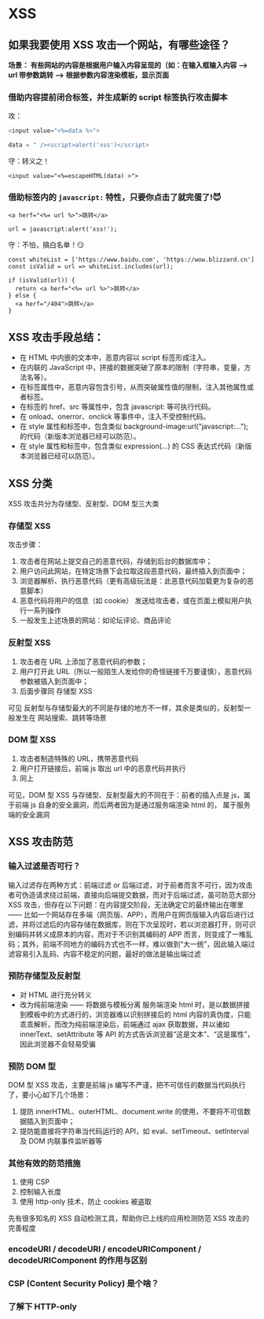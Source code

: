 # XSS

## 如果我要使用 XSS 攻击一个网站，有哪些途径？

**场景： 有些网站的内容是根据用户输入内容呈现的（如：在输入框输入内容 --> url 带参数跳转 --> 根据参数内容渲染模板，显示页面**

### 借助内容提前闭合标签，并生成新的 script 标签执行攻击脚本

攻：

```js
<input value="<%=data %>">

data = " /><script>alert('xss')</script>
```

守：转义之！

```
<input value="<%=escapeHTML(data) >">
```

### 借助标签内的 `javascript:` 特性，只要你点击了就完蛋了!😈

```
<a herf="<%= url %>">跳转</a>

url = javascript:alert('xss!');
```

守：不怕，搞白名单！😏

```
const whiteList = ['https://www.baidu.com', 'https://wow.blizzard.cn']
const isValid = url => whiteList.includes(url);

if (isValid(url)) {
  return <a herf="<%= url %>">跳转</a>
} else {
  <a herf="/404">跳转</a>
}
```

## XSS 攻击手段总结：

- 在 HTML 中内嵌的文本中，恶意内容以 script 标签形成注入。
- 在内联的 JavaScript 中，拼接的数据突破了原本的限制（字符串，变量，方法名等）。
- 在标签属性中，恶意内容包含引号，从而突破属性值的限制，注入其他属性或者标签。
- 在标签的 href、src 等属性中，包含 javascript: 等可执行代码。
- 在 onload、onerror、onclick 等事件中，注入不受控制代码。
- 在 style 属性和标签中，包含类似 background-image:url("javascript:..."); 的代码（新版本浏览器已经可以防范）。
- 在 style 属性和标签中，包含类似 expression(...) 的 CSS 表达式代码（新版本浏览器已经可以防范）。

## XSS 分类

XSS 攻击共分为存储型、反射型、DOM 型三大类

### 存储型 XSS

攻击步骤：

1. 攻击者在网站上提交自己的恶意代码，存储到后台的数据库中；
2. 用户访问此网站，在特定场景下会拉取这段恶意代码，最终插入到页面中；
3. 浏览器解析、执行恶意代码（更有高级玩法是：此恶意代码加载更为复杂的恶意脚本）
4. 恶意代码将用户的信息（如 cookie） 发送给攻击者，或在页面上模拟用户执行一系列操作
5. 一般发生上述场景的网站：如论坛评论、商品评论

### 反射型 XSS

1. 攻击者在 URL 上添加了恶意代码的参数；
2. 用户打开此 URL（所以一般陌生人发给你的奇怪链接千万要谨慎），恶意代码参数被插入到页面中；
3. 后面步骤同 存储型 XSS

可见 反射型与存储型最大的不同是存储的地方不一样，其余是类似的，反射型一般发生在 网站搜索、跳转等场景

### DOM 型 XSS

1. 攻击者制造特殊的 URL，携带恶意代码
2. 用户打开链接后，前端 js 取出 url 中的恶意代码并执行
3. 同上

可见，DOM 型 XSS 与存储型、反射型最大的不同在于：前者的插入点是 js，属于前端 js 自身的安全漏洞，而后两者因为是通过服务端渲染 html 的， 属于服务端的安全漏洞

## XSS 攻击防范

### 输入过滤是否可行？

输入过滤存在两种方式：前端过滤 or 后端过滤，对于前者而言不可行，因为攻击者可伪造请求绕过前端，直接向后端提交数据，而对于后端过滤，虽可防范大部分 XSS 攻击，但存在以下问题：在内容提交阶段，无法确定它的最终输出在哪里 —— 比如一个网站存在多端（网页版、APP），而用户在网页版输入内容后进行过滤，并将过滤后的内容存储在数据库，则在下次呈现时，若以浏览器打开，则可识别编码并转义成原本的内容，而对于不识别其编码的 APP 而言，则变成了一堆乱码；其外，前端不同地方的编码方式也不一样，难以做到“大一统”，因此输入端过滤容易引入乱码、内容不稳定的问题，最好的做法是输出端过滤

### 预防存储型及反射型

- 对 HTML 进行充分转义
- 改为纯前端渲染 —— 将数据与模板分离
  服务端渲染 html 时，是以数据拼接到模板中的方式进行的，浏览器难以识别拼接后的 html 内容的真伪度，只能乖乖解析，而改为纯前端渲染后，前端通过 ajax 获取数据，并以诸如 innerText、setAttribute 等 API 的方式告诉浏览器“这是文本”、“这是属性”，因此浏览器不会轻易受骗

### 预防 DOM 型

DOM 型 XSS 攻击，主要是前端 js 编写不严谨，把不可信任的数据当代码执行了，要小心如下几个场景：

1. 提防 innerHTML、outerHTML、document.write 的使用，不要将不可信数据插入到页面中；
2. 提防能直接将字符串当代码运行的 API，如 eval、setTimeout、setInterval 及 DOM 内联事件监听器等

### 其他有效的防范措施

1. 使用 CSP
2. 控制输入长度
3. 使用 http-only 技术，防止 cookies 被盗取

先有很多知名的 XSS 自动检测工具，帮助你已上线的应用检测防范 XSS 攻击的完善程度

### encodeURI / decodeURI / encodeURIComponent / decodeURIComponent 的作用与区别

### CSP (Content Security Policy) 是个啥？

### 了解下 HTTP-only

